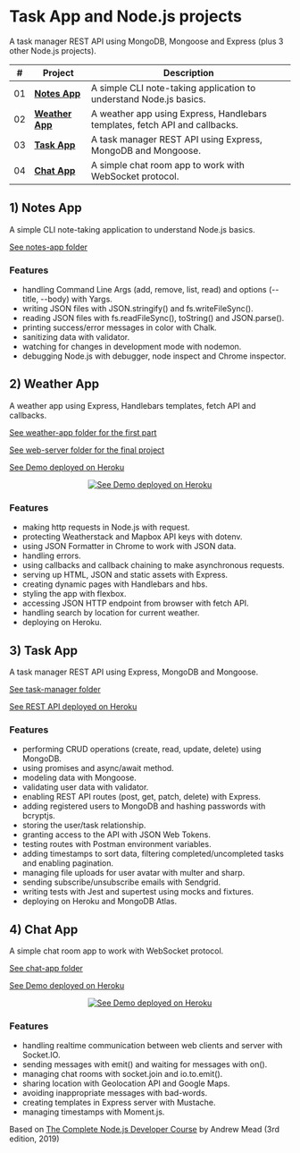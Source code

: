# Task App and Node.js projects

A task manager REST API using MongoDB, Mongoose and Express (plus 3 other Node.js projects).

| #   | Project                         | Description                                                                 |
| --- | ------------------------------- | --------------------------------------------------------------------------- |
| 01  | [**Notes App**](#notes-app)     | A simple CLI note-taking application to understand Node.js basics.          |
| 02  | [**Weather App**](#weather-app) | A weather app using Express, Handlebars templates, fetch API and callbacks. |
| 03  | [**Task App**](#task-app)       | A task manager REST API using Express, MongoDB and Mongoose.                |
| 04  | [**Chat App**](#chat-app)       | A simple chat room app to work with WebSocket protocol.                     |

## <a name="notes-app"></a>1) Notes App

A simple CLI note-taking application to understand Node.js basics.

[See notes-app folder](notes-app)

### Features

- handling Command Line Args (add, remove, list, read) and options (--title, --body) with Yargs.
- writing JSON files with JSON.stringify() and fs.writeFileSync().
- reading JSON files with fs.readFileSync(), toString() and JSON.parse().
- printing success/error messages in color with Chalk.
- sanitizing data with validator.
- watching for changes in development mode with nodemon.
- debugging Node.js with debugger, node inspect and Chrome inspector.

## <a name="weather-app"></a>2) Weather App

A weather app using Express, Handlebars templates, fetch API and callbacks.

[See weather-app folder for the first part](weather-app)

[See web-server folder for the final project](web-server)

[See Demo deployed on Heroku](https://node-weather-fetch.herokuapp.com/)

<p align="center">
  <a href="https://node-weather-fetch.herokuapp.com/">
    <img src="web-server/screenshot.png" alt="See Demo deployed on Heroku">
  </a>
</p>

### Features

- making http requests in Node.js with request.
- protecting Weatherstack and Mapbox API keys with dotenv.
- using JSON Formatter in Chrome to work with JSON data.
- handling errors.
- using callbacks and callback chaining to make asynchronous requests.
- serving up HTML, JSON and static assets with Express.
- creating dynamic pages with Handlebars and hbs.
- styling the app with flexbox.
- accessing JSON HTTP endpoint from browser with fetch API.
- handling search by location for current weather.
- deploying on Heroku.

## <a name="task-app"></a>3) Task App

A task manager REST API using Express, MongoDB and Mongoose.

[See task-manager folder](task-manager)

[See REST API deployed on Heroku](https://node-api-restful.herokuapp.com/)

### Features

- performing CRUD operations (create, read, update, delete) using MongoDB.
- using promises and async/await method.
- modeling data with Mongoose.
- validating user data with validator.
- enabling REST API routes (post, get, patch, delete) with Express.
- adding registered users to MongoDB and hashing passwords with bcryptjs.
- storing the user/task relationship.
- granting access to the API with JSON Web Tokens.
- testing routes with Postman environment variables.
- adding timestamps to sort data, filtering completed/uncompleted tasks and enabling pagination.
- managing file uploads for user avatar with multer and sharp.
- sending subscribe/unsubscribe emails with Sendgrid.
- writing tests with Jest and supertest using mocks and fixtures.
- deploying on Heroku and MongoDB Atlas.

## <a name="chat-app"></a>4) Chat App

A simple chat room app to work with WebSocket protocol.

[See chat-app folder](chat-app)

[See Demo deployed on Heroku](https://node-chat-rooms-app.herokuapp.com/)

<p align="center">
  <a href="https://node-chat-rooms-app.herokuapp.com/">
    <img src="chat-app/screenshot.png" alt="See Demo deployed on Heroku">
  </a>
</p>

### Features

- handling realtime communication between web clients and server with Socket.IO.
- sending messages with emit() and waiting for messages with on().
- managing chat rooms with socket.join and io.to.emit().
- sharing location with Geolocation API and Google Maps.
- avoiding inappropriate messages with bad-words.
- creating templates in Express server with Mustache.
- managing timestamps with Moment.js.

Based on [The Complete Node.js Developer Course](https://www.udemy.com/course/the-complete-nodejs-developer-course-2/) by Andrew Mead (3rd edition, 2019)
